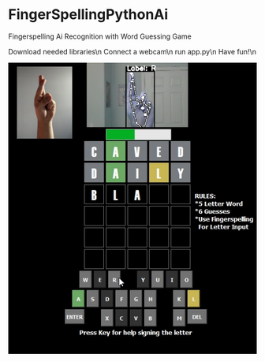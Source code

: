 # FingerSpellingPythonAi
Fingerspelling Ai Recognition with Word Guessing Game 

Download needed libraries\n
Connect a webcam\n
run app.py\n
Have fun!\n

![alt text](demo.png?raw=true)
